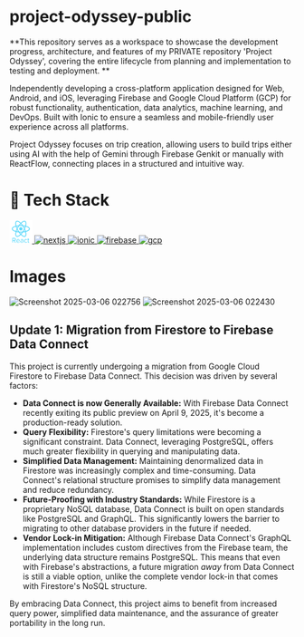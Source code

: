 # project-odyssey-public

**This repository serves as a workspace to showcase the development progress, architecture, and features of my PRIVATE repository 'Project Odyssey', covering the entire lifecycle from planning and implementation to testing and deployment. **

Independently developing a cross-platform application designed for Web, Android, and iOS, leveraging Firebase and Google Cloud Platform (GCP) for robust functionality, authentication, data analytics, machine learning, and DevOps. Built with Ionic to ensure a seamless and mobile-friendly user experience across all platforms.

Project Odyssey focuses on trip creation, allowing users to build trips either using AI with the help of Gemini through Firebase Genkit or manually with ReactFlow, connecting places in a structured and intuitive way.

# 🔧 Tech Stack
<p align="left">
  <a href="https://reactjs.org/" target="_blank" rel="noreferrer">
    <img src="https://raw.githubusercontent.com/devicons/devicon/master/icons/react/react-original-wordmark.svg" alt="react" width="40" height="40"/>
  </a>
  <a href="https://nextjs.org/" target="_blank" rel="noreferrer">
    <img src="https://cdn.brandfetch.io/id2alue-rx/theme/dark/idqNI71Hra.svg?c=1dxbfHSJFAPEGdCLU4o5B" alt="nextjs" width="40" height="40"/>
  </a>
  <a href="https://ionicframework.com" target="_blank" rel="noreferrer">
    <img src="https://upload.wikimedia.org/wikipedia/commons/d/d1/Ionic_Logo.svg" alt="ionic" width="40" height="40"/>
  </a>
  <a href="https://firebase.google.com/" target="_blank" rel="noreferrer">
    <img src="https://www.vectorlogo.zone/logos/firebase/firebase-icon.svg" alt="firebase" width="40" height="40"/>
  </a>
  <a href="https://cloud.google.com" target="_blank" rel="noreferrer">
    <img src="https://www.vectorlogo.zone/logos/google_cloud/google_cloud-icon.svg" alt="gcp" width="40" height="40"/>
  </a>
</p>

# Images

![Screenshot 2025-03-06 022756](https://github.com/user-attachments/assets/e2337dcf-b93d-4b88-a0ca-d3c6a6efc35e)
![Screenshot 2025-03-06 022430](https://github.com/user-attachments/assets/ec6cca91-3839-4a00-84c5-b4ec169fe163)

## Update 1: Migration from Firestore to Firebase Data Connect

This project is currently undergoing a migration from Google Cloud Firestore to Firebase Data Connect. This decision was driven by several factors:

*   **Data Connect is now Generally Available:** With Firebase Data Connect recently exiting its public preview on April 9, 2025, it's become a production-ready solution.
*   **Query Flexibility:** Firestore's query limitations were becoming a significant constraint. Data Connect, leveraging PostgreSQL, offers much greater flexibility in querying and manipulating data.
*   **Simplified Data Management:** Maintaining denormalized data in Firestore was increasingly complex and time-consuming. Data Connect's relational structure promises to simplify data management and reduce redundancy.
*   **Future-Proofing with Industry Standards:** While Firestore is a proprietary NoSQL database, Data Connect is built on open standards like PostgreSQL and GraphQL. This significantly lowers the barrier to migrating to other database providers in the future if needed.
*   **Vendor Lock-in Mitigation:** Although Firebase Data Connect's GraphQL implementation includes custom directives from the Firebase team, the underlying data structure remains PostgreSQL. This means that even with Firebase's abstractions, a future migration *away* from Data Connect is still a viable option, unlike the complete vendor lock-in that comes with Firestore's NoSQL structure.

By embracing Data Connect, this project aims to benefit from increased query power, simplified data maintenance, and the assurance of greater portability in the long run.

